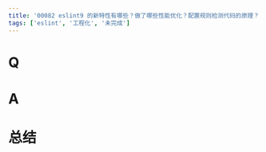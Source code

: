 ```yaml
---
title: '00082 eslint9 的新特性有哪些？做了哪些性能优化？配置规则检测代码的原理？'
tags: ['eslint', '工程化', '未完成']
---
```


# Q



# A



# 总结



<script>
  function func() {

  }
  
</script>